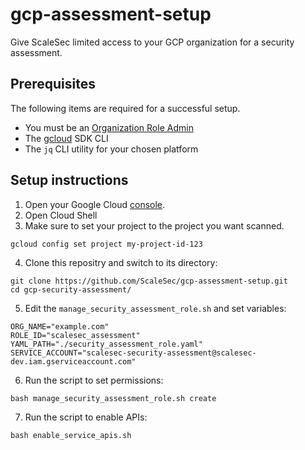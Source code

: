 # gcp-assessment-setup
Give ScaleSec limited access to your GCP organization for a security assessment.

## Prerequisites
The following items are required for a successful setup.

- You must be an [Organization Role Admin](https://console.cloud.google.com/iam-admin/roles/details/roles<iam.organizationRoleAdmin)
- The [gcloud](https://cloud.google.com/sdk/) SDK CLI
- The `jq` CLI utility for your chosen platform

## Setup instructions

1. Open your Google Cloud [console](https://console.cloud.google.com).
2. Open Cloud Shell
3. Make sure to set your project to the project you want scanned.

```
gcloud config set project my-project-id-123
```

4. Clone this repositry and switch to its directory:

```
git clone https://github.com/ScaleSec/gcp-assessment-setup.git
cd gcp-security-assessment/
```

5. Edit the `manage_security_assessment_role.sh` and set variables:

```
ORG_NAME="example.com"
ROLE_ID="scalesec_assessment"
YAML_PATH="./security_assessment_role.yaml"
SERVICE_ACCOUNT="scalesec-security-assessment@scalesec-dev.iam.gserviceaccount.com"
```

6. Run the script to set permissions:

```
bash manage_security_assessment_role.sh create
```

7. Run the script to enable APIs:

```
bash enable_service_apis.sh
```